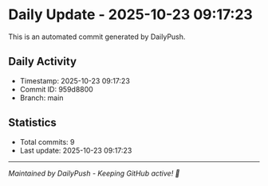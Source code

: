 # Daily Update - 2025-10-23 09:17:23

This is an automated commit generated by DailyPush.

## Daily Activity
- Timestamp: 2025-10-23 09:17:23
- Commit ID: 959d8800
- Branch: main

## Statistics
- Total commits: 9
- Last update: 2025-10-23 09:17:23

---
*Maintained by DailyPush - Keeping GitHub active! 🚀*
